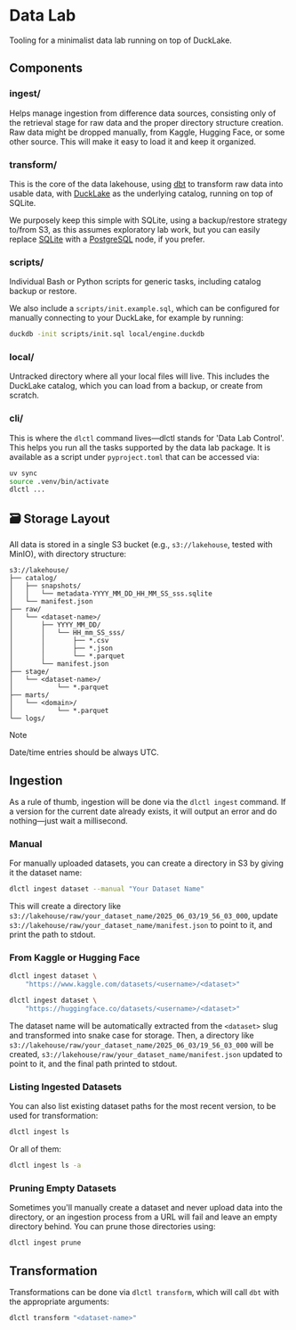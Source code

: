 # Data Lab

Tooling for a minimalist data lab running on top of DuckLake.


## Components

### ingest/

Helps manage ingestion from difference data sources, consisting only of the retrieval stage for raw data and the proper directory structure creation. Raw data might be dropped manually, from Kaggle, Hugging Face, or some other source. This will make it easy to load it and keep it organized.

### transform/

This is the core of the data lakehouse, using [dbt](https://docs.getdbt.com/) to transform raw data into usable data, with [DuckLake](https://ducklake.select/) as the underlying catalog, running on top of SQLite.

We purposely keep this simple with SQLite, using a backup/restore strategy to/from S3, as this assumes exploratory lab work, but you can easily replace [SQLite](https://ducklake.select/docs/stable/duckdb/usage/choosing_a_catalog_database#sqlite) with a [PostgreSQL](https://ducklake.select/docs/stable/duckdb/usage/choosing_a_catalog_database#postgresql) node, if you prefer.

### scripts/

Individual Bash or Python scripts for generic tasks, including catalog backup or restore.

We also include a `scripts/init.example.sql`, which can be configured for manually connecting to your DuckLake, for example by running:

```bash
duckdb -init scripts/init.sql local/engine.duckdb
```

### local/

Untracked directory where all your local files will live. This includes the DuckLake catalog, which you can load from a backup, or create from scratch.

### cli/

This is where the `dlctl` command lives—dlctl stands for 'Data Lab Control'. This helps you run all the tasks supported by the data lab package. It is available as a script under `pyproject.toml` that can be accessed via:

```bash
uv sync
source .venv/bin/activate
dlctl ...
```

## 🗃️ Storage Layout

All data is stored in a single S3 bucket (e.g., `s3://lakehouse`, tested with MinIO), with directory structure:

```
s3://lakehouse/
├── catalog/
│   ├── snapshots/
│   │   └── metadata-YYYY_MM_DD_HH_MM_SS_sss.sqlite
│   └── manifest.json
├── raw/
│   └── <dataset-name>/
│       ├── YYYY_MM_DD/
│       │   └── HH_mm_SS_sss/
│       │       ├── *.csv
│       │       ├── *.json
│       │       └── *.parquet
│       └── manifest.json
├── stage/
│   └── <dataset-name>/
│           └── *.parquet
├── marts/
│   └── <domain>/
│           └── *.parquet
└── logs/
```

> [!NOTE]
> Date/time entries should be always UTC.

## Ingestion

As a rule of thumb, ingestion will be done via the `dlctl ingest` command. If a version for the current date already exists, it will output an error and do nothing—just wait a millisecond.

### Manual

For manually uploaded datasets, you can create a directory in S3 by giving it the dataset name:

```bash
dlctl ingest dataset --manual "Your Dataset Name"
```

This will create a directory like `s3://lakehouse/raw/your_dataset_name/2025_06_03/19_56_03_000`, update `s3://lakehouse/raw/your_dataset_name/manifest.json` to point to it, and print the path to stdout.

### From Kaggle or Hugging Face

```bash
dlctl ingest dataset \
    "https://www.kaggle.com/datasets/<username>/<dataset>"

dlctl ingest dataset \
    "https://huggingface.co/datasets/<username>/<dataset>"
```

The dataset name will be automatically extracted from the `<dataset>` slug and transformed into snake case for storage. Then, a directory like `s3://lakehouse/raw/your_dataset_name/2025_06_03/19_56_03_000` will be created, `s3://lakehouse/raw/your_dataset_name/manifest.json` updated to point to it, and the final path printed to stdout.

### Listing Ingested Datasets

You can also list existing dataset paths for the most recent version, to be used for transformation:

```bash
dlctl ingest ls
```

Or all of them:

```bash
dlctl ingest ls -a
```

### Pruning Empty Datasets

Sometimes you'll manually create a dataset and never upload data into the directory, or an ingestion process from a URL will fail and leave an empty directory behind. You can prune those directories using:

```bash
dlctl ingest prune
```

## Transformation

Transformations can be done via `dlctl transform`, which will call `dbt` with the appropriate arguments:

```bash
dlctl transform "<dataset-name>"
```
